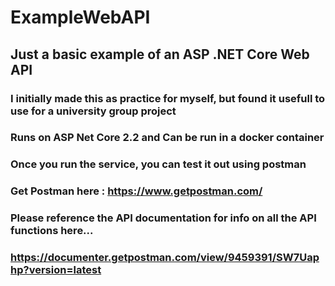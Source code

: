 # ExampleWebAPI

## Just a basic example of an ASP .NET Core Web API  
### I initially made this as practice for myself, but found it usefull to use for a university group project  

### Runs on ASP Net Core 2.2 and Can be run in a docker container

### Once you run the service, you can test it out using postman
### Get Postman here : https://www.getpostman.com/

### Please reference the API documentation for info on all the API functions here...
### https://documenter.getpostman.com/view/9459391/SW7Uaphp?version=latest


